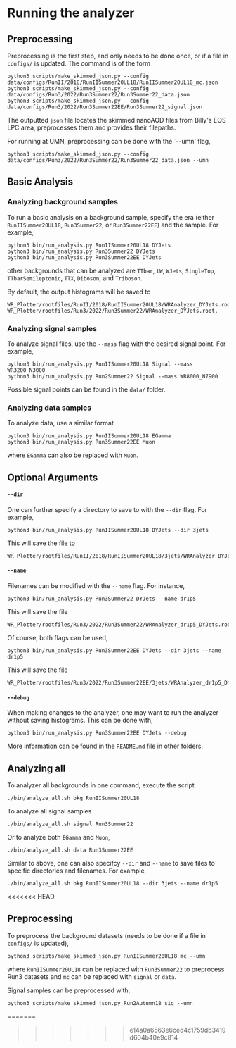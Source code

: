 # Running the analyzer

## Preprocessing
Preprocessing is the first step, and only needs to be done once, or if a file in `configs/` is updated. The command is of the form 
```
python3 scripts/make_skimmed_json.py --config data/configs/RunII/2018/RunIISummer20UL18/RunIISummer20UL18_mc.json
python3 scripts/make_skimmed_json.py --config data/configs/Run3/2022/Run3Summer22/Run3Summer22_data.json
python3 scripts/make_skimmed_json.py --config data/configs/Run3/2022/Run3Summer22EE/Run3Summer22_signal.json
```
The outputted `json` file locates the skimmed nanoAOD files from Billy's EOS LPC area, preprocesses them and provides their filepaths.

For running at UMN, preprocessing can be done with the `--umn' flag,
```
python3 scripts/make_skimmed_json.py --config data/configs/Run3/2022/Run3Summer22/Run3Summer22_data.json --umn
```

## Basic Analysis
### Analyzing background samples
To run a basic analysis on a background sample, specify the era (either `RunIISummer20UL18`, `Run3Summer22`, or `Run3Summer22EE`) and the sample. For example,
```
python3 bin/run_analysis.py RunIISummer20UL18 DYJets
python3 bin/run_analysis.py Run3Summer22 DYJets
python3 bin/run_analysis.py Run3Summer22EE DYJets
```
other backgrounds that can be analyzed are `TTbar`, `tW`, `WJets`, `SingleTop`, `TTbarSemileptonic`, `TTX`, `Diboson`, and `Triboson`.

By default, the output histograms will be saved to
```
WR_Plotter/rootfiles/RunII/2018/RunIISummer20UL18/WRAnalyzer_DYJets.root.
WR_Plotter/rootfiles/Run3/2022/Run3Summer22/WRAnalyzer_DYJets.root.
```

### Analyzing signal samples
To analyze signal files, use the `--mass` flag with the desired signal point. For example,
```
python3 bin/run_analysis.py RunIISummer20UL18 Signal --mass WR3200_N3000
python3 bin/run_analysis.py Run2Summer22 Signal --mass WR8000_N7900
```
Possible signal points can be found in the `data/` folder.

### Analyzing data samples
To analyze data, use a similar format
```
python3 bin/run_analysis.py RunIISummer20UL18 EGamma
python3 bin/run_analysis.py Run3Summer22EE Muon
```
where `EGamma` can also be replaced with `Muon`.


## Optional Arguments

#### `--dir`
One can further specify a directory to save to with the  `--dir` flag. For example, 
```
python3 bin/run_analysis.py RunIISummer20UL18 DYJets --dir 3jets
```
This will save the file to 
```
WR_Plotter/rootfiles/RunII/2018/RunIISummer20UL18/3jets/WRAnalyzer_DYJets.root.
```

#### `--name`
Filenames can be modified with the `--name` flag. For instance,
```
python3 bin/run_analysis.py Run3Summer22 DYJets --name dr1p5
```
This will save the file 
```
WR_Plotter/rootfiles/Run3/2022/Run3Summer22/WRAnalyzer_dr1p5_DYJets.root.
```
Of course, both flags can be used,
```
python3 bin/run_analysis.py Run3Summer22EE DYJets --dir 3jets --name dr1p5
```
This will save the file
```
WR_Plotter/rootfiles/Run3/2022/Run3Summer22EE/3jets/WRAnalyzer_dr1p5_DYJets.root.
```

#### `--debug`
When making changes to the analyzer, one may want to run the analyzer without saving histograms. This can be done with,
```
python3 bin/run_analysis.py Run3Summer22EE DYJets --debug
```

More information can be found in the `README.md` file in other folders.

## Analyzing all
To analyzer all backgrounds in one command, execute the script
```
./bin/analyze_all.sh bkg RunIISummer20UL18
```
To analyze all signal samples
```
./bin/analyze_all.sh signal Run3Summer22
```
Or to analyze both `EGamma` and `Muon`,
```
./bin/analyze_all.sh data Run3Summer22EE
```
Similar to above, one can also specifcy `--dir` and `--name` to save files to specific directories and filenames. For example,
```
./bin/analyze_all.sh bkg RunIISummer20UL18 --dir 3jets --name dr1p5
```
<<<<<<< HEAD

## Preprocessing
To preprocess the background datasets (needs to be done if a file in `configs/` is updated),
```
python3 scripts/make_skimmed_json.py RunIISummer20UL18 mc --umn
```
where `RunIISummer20UL18` can be replaced with `Run3Summer22` to preprocess Run3 datasets and `mc` can be replaced with `signal` or `data`.

Signal samples can be preprocessed with,
```
python3 scripts/make_skimmed_json.py Run2Autumn18 sig --umn
```

=======
>>>>>>> e14a0a6563e6ced4c1759db3419d604b40e9c814
